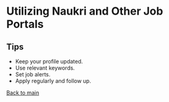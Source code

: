 # Utilizing Naukri and Other Job Portals

## Tips
- Keep your profile updated.
- Use relevant keywords.
- Set job alerts.
- Apply regularly and follow up.

[Back to main](../README.md)
